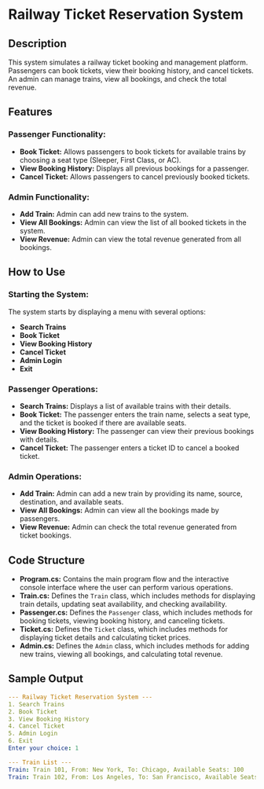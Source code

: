 # Railway Ticket Reservation System

## Description
This system simulates a railway ticket booking and management platform. Passengers can book tickets, view their booking history, and cancel tickets. An admin can manage trains, view all bookings, and check the total revenue.

## Features

### Passenger Functionality:
- **Book Ticket:** Allows passengers to book tickets for available trains by choosing a seat type (Sleeper, First Class, or AC).
- **View Booking History:** Displays all previous bookings for a passenger.
- **Cancel Ticket:** Allows passengers to cancel previously booked tickets.

### Admin Functionality:
- **Add Train:** Admin can add new trains to the system.
- **View All Bookings:** Admin can view the list of all booked tickets in the system.
- **View Revenue:** Admin can view the total revenue generated from all bookings.

## How to Use

### Starting the System:
The system starts by displaying a menu with several options:
- **Search Trains**
- **Book Ticket**
- **View Booking History**
- **Cancel Ticket**
- **Admin Login**
- **Exit**

### Passenger Operations:
- **Search Trains:** Displays a list of available trains with their details.
- **Book Ticket:** The passenger enters the train name, selects a seat type, and the ticket is booked if there are available seats.
- **View Booking History:** The passenger can view their previous bookings with details.
- **Cancel Ticket:** The passenger enters a ticket ID to cancel a booked ticket.

### Admin Operations:
- **Add Train:** Admin can add a new train by providing its name, source, destination, and available seats.
- **View All Bookings:** Admin can view all the bookings made by passengers.
- **View Revenue:** Admin can check the total revenue generated from ticket bookings.

## Code Structure
- **Program.cs:** Contains the main program flow and the interactive console interface where the user can perform various operations.
- **Train.cs:** Defines the `Train` class, which includes methods for displaying train details, updating seat availability, and checking availability.
- **Passenger.cs:** Defines the `Passenger` class, which includes methods for booking tickets, viewing booking history, and canceling tickets.
- **Ticket.cs:** Defines the `Ticket` class, which includes methods for displaying ticket details and calculating ticket prices.
- **Admin.cs:** Defines the `Admin` class, which includes methods for adding new trains, viewing all bookings, and calculating total revenue.

## Sample Output
```yaml
--- Railway Ticket Reservation System ---
1. Search Trains
2. Book Ticket
3. View Booking History
4. Cancel Ticket
5. Admin Login
6. Exit
Enter your choice: 1

--- Train List ---
Train: Train 101, From: New York, To: Chicago, Available Seats: 100
Train: Train 102, From: Los Angeles, To: San Francisco, Available Seats: 50
